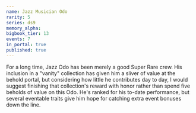 ```yaml
---
name: Jazz Musician Odo
rarity: 5
series: ds9
memory_alpha:
bigbook_tier: 13
events: 7
in_portal: true
published: true
---
```


For a long time, Jazz Odo has been merely a good Super Rare crew. His inclusion in a "vanity" collection has given him a sliver of value at the behold portal, but considering how little he contributes day to day, I would suggest finishing that collection's reward with honor rather than spend five beholds of value on this Odo. He's ranked for his to-date performance, but several eventable traits give him hope for catching extra event bonuses down the line.
